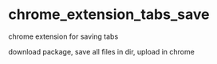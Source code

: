 # chrome_extension_tabs_save
chrome extension for saving tabs


download package, save all files in dir, upload in chrome
